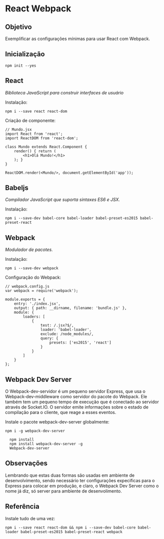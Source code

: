 # React Webpack

## Objetivo

Exemplificar as configurações mínimas para usar React com Webpack.

## Inicialização

`npm init --yes`

## React

*Biblioteca JavaScript para construir interfaces de usuário*

Instalação:

`npm i --save react react-dom`

Criação de componente:

```
// Mundo.jsx
import React from 'react';
import ReactDOM from 'react-dom';

class Mundo extends React.Component {
    render() { return (
        <h1>Olá Mundo!</h1>
    ); }
}

ReactDOM.render(<Mundo/>, document.getElementById('app'));
```

## Babeljs

*Compilador JavaScript que suporta sintaxes ES6 e JSX.*

Instalação:

`npm i --save-dev babel-core babel-loader babel-preset-es2015 babel-preset-react`

## Webpack

*Modulador de pacotes.*

Instalação:

`npm i --save-dev webpack`

Configuração do Webpack:

```
// webpack.config.js
var webpack = require('webpack');

module.exports = {
    entry: './index.jsx',
    output: { path: __dirname, filename: 'bundle.js' },
    module: {
        loaders: [
            {
                test: /.jsx?$/,
                loader: 'babel-loader',
                exclude: /node_modules/,
                query: {
                    presets: ['es2015', 'react']
                }
            }
        ]
    }
};
```

## Webpack Dev Server

O Webpack-dev-servidor é um pequeno servidor Express, que usa o Webpack-dev-middleware como servidor do pacote do Webpack. Ele também tem um pequeno tempo de execução que é conectado ao servidor através de Socket.IO. O servidor emite informações sobre o estado de compilação para o cliente, que reage a esses eventos.

Instale o pacote webpack-dev-server globalmente:

`npm i -g webpack-dev-server`

```
  npm install
  npm install webpack-dev-server -g
  Webpack-dev-server
```

## Observações

Lembrando que estas duas formas são usadas em ambiente de desenvolvimento, sendo necessário ter configurações expecificas para o Express para colocar em produção, e claro, o Webpack Dev Server como o nome já diz, só server para ambiente de desenvolimento.

## Referência

Instale tudo de uma vez:

`npm i --save react react-dom && npm i --save-dev babel-core babel-loader babel-preset-es2015 babel-preset-react webpack`
